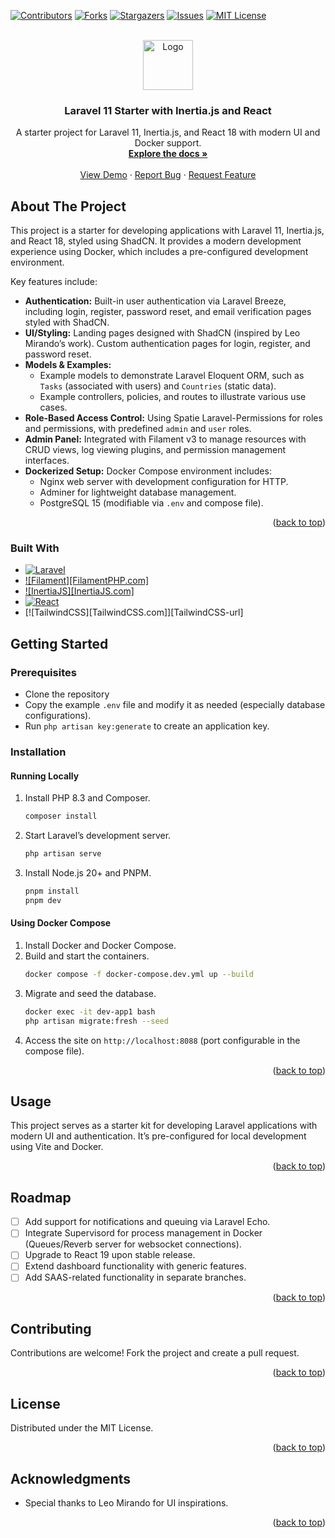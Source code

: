 <!-- Improved compatibility of back to top link: See: https://github.com/othneildrew/Best-README-Template/pull/73 -->

<a id="readme-top"></a>

[![Contributors][contributors-shield]][contributors-url]
[![Forks][forks-shield]][forks-url]
[![Stargazers][stars-shield]][stars-url]
[![Issues][issues-shield]][issues-url]
[![MIT License][license-shield]][license-url]

<br />
<div align="center">
  <a href="https://github.com/drklemfuss/inertia-react">
    <img src="images/logo.png" alt="Logo" width="80" height="80">
  </a>

<h3 align="center">Laravel 11 Starter with Inertia.js and React</h3>

  <p align="center">
    A starter project for Laravel 11, Inertia.js, and React 18 with modern UI and Docker support.
    <br />
    <a href="https://github.com/drklemfuss/inertia-react"><strong>Explore the docs »</strong></a>
    <br />
    <br />
    <a href="https://github.com/drklemfuss/inertia-react">View Demo</a>
    ·
    <a href="https://github.com/drklemfuss/inertia-react/issues/new?labels=bug&template=bug-report---.md">Report Bug</a>
    ·
    <a href="https://github.com/drklemfuss/inertia-react/issues/new?labels=enhancement&template=feature-request---.md">Request Feature</a>
  </p>
</div>

## About The Project

This project is a starter for developing applications with Laravel 11, Inertia.js, and React 18, styled using ShadCN. It provides a modern development experience using Docker, which includes a pre-configured development environment.

Key features include:

-   **Authentication:** Built-in user authentication via Laravel Breeze, including login, register, password reset, and email verification pages styled with ShadCN.
-   **UI/Styling:** Landing pages designed with ShadCN (inspired by Leo Mirando’s work). Custom authentication pages for login, register, and password reset.
-   **Models & Examples:**
    -   Example models to demonstrate Laravel Eloquent ORM, such as `Tasks` (associated with users) and `Countries` (static data).
    -   Example controllers, policies, and routes to illustrate various use cases.
-   **Role-Based Access Control:** Using Spatie Laravel-Permissions for roles and permissions, with predefined `admin` and `user` roles.
-   **Admin Panel:** Integrated with Filament v3 to manage resources with CRUD views, log viewing plugins, and permission management interfaces.
-   **Dockerized Setup:** Docker Compose environment includes:
    -   Nginx web server with development configuration for HTTP.
    -   Adminer for lightweight database management.
    -   PostgreSQL 15 (modifiable via `.env` and compose file).

<p align="right">(<a href="#readme-top">back to top</a>)</p>

### Built With

-   [![Laravel][Laravel.com]][Laravel-url]
-   [![Filament][FilamentPHP.com]][Filament-url]
-   [![InertiaJS][InertiaJS.com]][Inertia-url]
-   [![React][React.js]][React-url]
-   [![TailwindCSS][TailwindCSS.com]][TailwindCSS-url]

## Getting Started

### Prerequisites

-   Clone the repository
-   Copy the example `.env` file and modify it as needed (especially database configurations).
-   Run `php artisan key:generate` to create an application key.

### Installation

#### Running Locally

1. Install PHP 8.3 and Composer.
    ```sh
    composer install
    ```
2. Start Laravel’s development server.
    ```sh
    php artisan serve
    ```
3. Install Node.js 20+ and PNPM.
    ```sh
    pnpm install
    pnpm dev
    ```

#### Using Docker Compose

1. Install Docker and Docker Compose.
2. Build and start the containers.
    ```sh
    docker compose -f docker-compose.dev.yml up --build
    ```
3. Migrate and seed the database.
    ```sh
    docker exec -it dev-app1 bash
    php artisan migrate:fresh --seed
    ```
4. Access the site on `http://localhost:8088` (port configurable in the compose file).

<p align="right">(<a href="#readme-top">back to top</a>)</p>

## Usage

This project serves as a starter kit for developing Laravel applications with modern UI and authentication. It’s pre-configured for local development using Vite and Docker.

<p align="right">(<a href="#readme-top">back to top</a>)</p>

## Roadmap

-   [ ] Add support for notifications and queuing via Laravel Echo.
-   [ ] Integrate Supervisord for process management in Docker (Queues/Reverb server for websocket connections).
-   [ ] Upgrade to React 19 upon stable release.
-   [ ] Extend dashboard functionality with generic features.
-   [ ] Add SAAS-related functionality in separate branches.

<p align="right">(<a href="#readme-top">back to top</a>)</p>

## Contributing

Contributions are welcome! Fork the project and create a pull request.

<p align="right">(<a href="#readme-top">back to top</a>)</p>

## License

Distributed under the MIT License.

<p align="right">(<a href="#readme-top">back to top</a>)</p>

## Acknowledgments

-   Special thanks to Leo Mirando for UI inspirations.

<p align="right">(<a href="#readme-top">back to top</a>)</p>

<!-- MARKDOWN LINKS & IMAGES -->
<!-- https://www.markdownguide.org/basic-syntax/#reference-style-links -->

[contributors-shield]: https://img.shields.io/github/contributors/github_username/repo_name.svg?style=for-the-badge
[contributors-url]: https://github.com/github_username/repo_name/graphs/contributors
[forks-shield]: https://img.shields.io/github/forks/github_username/repo_name.svg?style=for-the-badge
[forks-url]: https://github.com/github_username/repo_name/network/members
[stars-shield]: https://img.shields.io/github/stars/github_username/repo_name.svg?style=for-the-badge
[stars-url]: https://github.com/github_username/repo_name/stargazers
[issues-shield]: https://img.shields.io/github/issues/github_username/repo_name.svg?style=for-the-badge
[issues-url]: https://github.com/github_username/repo_name/issues
[license-shield]: https://img.shields.io/github/license/github_username/repo_name.svg?style=for-the-badge
[license-url]: https://github.com/github_username/repo_name/blob/master/LICENSE.txt
[linkedin-shield]: https://img.shields.io/badge/
[React.js]: https://img.shields.io/badge/React-20232A?style=for-the-badge&logo=react&logoColor=61DAFB
[React-url]: https://reactjs.org/
[Laravel.com]: https://img.shields.io/badge/Laravel-FF2D20?style=for-the-badge&logo=laravel&logoColor=white
[Laravel-url]: https://laravel.com
[Inertia-url]: https://inertiajs.com
[Filament-url]: https://filamentphp.com
